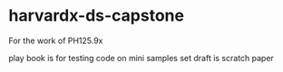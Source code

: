 # harvardx-ds-capstone
For the work of PH125.9x 

play book is for testing code on mini samples set
draft is scratch paper